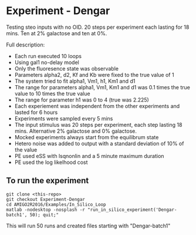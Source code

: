# Experiment - Dengar

Testing steo inputs with no OID.  20 steps per experiment each lasting for 18 mins. Ten at 2% galactose and ten at 0%.

Full description:
* Each	run	executed	10	loops
* Using	gal1	no-delay	model
* Only	the	fluoresence	state	was	observable
* Parameters	alpha2,	d2,	Kf	and	Kb	were	fixed	to	the	true	value	of	1
* The	system	tried	to	fit	alpha1,	Vm1,	h1,	Km1	and	d1
* The	range	for	parameters	alpha1,	Vm1,	Km1	and	d1	was	0.1	times	the	true	value	to	10	times	the	true	value
* The	range	for	parameter	h1	was	0	to	4	(true	was	2.225)
* Each	experiement	was	independent	from	the	other	experiments	and	lasted	for	6	hours
* Experiments	were	sampled	every	5	mins
* The	input	stimulus was 20 steps per experiment, each step lasting 18 mins. Alternative 2% galactose and 0% galactose.
* Mocked	experiments	always	start	from	the	equilibrum	state
* Hetero	noise	was	added	to	output	with	a	standard	deviation	of	10%	of	the	value
* PE	used	eSS	with	lsqnonlin	and	a	5	minute	maximum	duration
* PE	used	the	log	likelhood	cost

## To run the experiment

```
git clone <this-repo>
git checkout Experiment-Dengar
cd AMIGO2R2016/Examples/In_Silico_Loop
matlab -nodesktop -nosplash -r "run_in_silico_experiment('Dengar-batch1', 50); quit;"
```

This will run 50 runs and created files starting with "Dengar-batch1"

